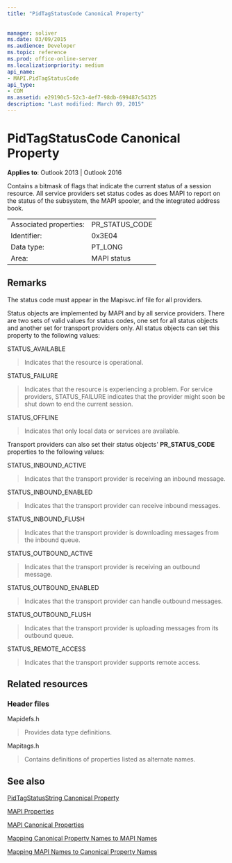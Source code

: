 ```yaml
---
title: "PidTagStatusCode Canonical Property"
 
 
manager: soliver
ms.date: 03/09/2015
ms.audience: Developer
ms.topic: reference
ms.prod: office-online-server
ms.localizationpriority: medium
api_name:
- MAPI.PidTagStatusCode
api_type:
- COM
ms.assetid: e29190c5-52c3-4ef7-98db-699487c54325
description: "Last modified: March 09, 2015"
---
```


# PidTagStatusCode Canonical Property

  
  
**Applies to**: Outlook 2013 | Outlook 2016 
  
Contains a bitmask of flags that indicate the current status of a session resource. All service providers set status codes as does MAPI to report on the status of the subsystem, the MAPI spooler, and the integrated address book.
  
|||
|:-----|:-----|
|Associated properties:  <br/> |PR_STATUS_CODE  <br/> |
|Identifier:  <br/> |0x3E04  <br/> |
|Data type:  <br/> |PT_LONG  <br/> |
|Area:  <br/> |MAPI status  <br/> |
   
## Remarks

The status code must appear in the Mapisvc.inf file for all providers. 
  
Status objects are implemented by MAPI and by all service providers. There are two sets of valid values for status codes, one set for all status objects and another set for transport providers only. All status objects can set this property to the following values:
  
STATUS_AVAILABLE 
  
> Indicates that the resource is operational.
    
STATUS_FAILURE 
  
> Indicates that the resource is experiencing a problem. For service providers, STATUS_FAILURE indicates that the provider might soon be shut down to end the current session.
    
STATUS_OFFLINE 
  
> Indicates that only local data or services are available.
    
Transport providers can also set their status objects' **PR_STATUS_CODE** properties to the following values: 
  
STATUS_INBOUND_ACTIVE 
  
> Indicates that the transport provider is receiving an inbound message. 
    
STATUS_INBOUND_ENABLED 
  
> Indicates that the transport provider can receive inbound messages.
    
STATUS_INBOUND_FLUSH 
  
> Indicates that the transport provider is downloading messages from the inbound queue.
    
STATUS_OUTBOUND_ACTIVE 
  
> Indicates that the transport provider is receiving an outbound message. 
    
STATUS_OUTBOUND_ENABLED 
  
> Indicates that the transport provider can handle outbound messages.
    
STATUS_OUTBOUND_FLUSH 
  
> Indicates that the transport provider is uploading messages from its outbound queue.
    
STATUS_REMOTE_ACCESS 
  
> Indicates that the transport provider supports remote access.
    
## Related resources

### Header files

Mapidefs.h
  
> Provides data type definitions.
    
Mapitags.h
  
> Contains definitions of properties listed as alternate names.
    
## See also



[PidTagStatusString Canonical Property](pidtagstatusstring-canonical-property.md)


[MAPI Properties](mapi-properties.md)
  
[MAPI Canonical Properties](mapi-canonical-properties.md)
  
[Mapping Canonical Property Names to MAPI Names](mapping-canonical-property-names-to-mapi-names.md)
  
[Mapping MAPI Names to Canonical Property Names](mapping-mapi-names-to-canonical-property-names.md)

